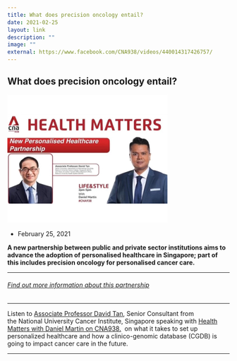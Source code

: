```yaml
---
title: What does precision oncology entail?
date: 2021-02-25
layout: link
description: ""
image: ""
external: https://www.facebook.com/CNA938/videos/440014317426757/
---
```

What does precision oncology entail?
------------------------------------
![](/images/Resources/In%20the%20news/february%2025,%202021.jpg)

*   February 25, 2021
    

**A new partnership between public and private sector institutions aims to advance the adoption of personalised healthcare in Singapore; part of this includes precision oncology for personalised cancer care.**

* * *

###### [Find out more information about this partnership](https://www.stcc.sg//new-personalised-healthcare-partnership-to-improve-outcomes-for-people-with-cancer-in-singapore/)

* * *

Listen to [Associate Professor David Tan](https://www.nuh.com.sg/patients-visitors/Pages/find-a-doctor-details.aspx?docid=David_Tan_Shao_Peng), Senior Consultant from the National University Cancer Institute, Singapore speaking with [Health Matters with Daniel Martin on CNA938.](https://www.facebook.com/CNA938/videos/440014317426757/)  on what it takes to set up personalized healthcare and how a clinico-genomic database (CGDB) is going to impact cancer care in the future.

* * *
